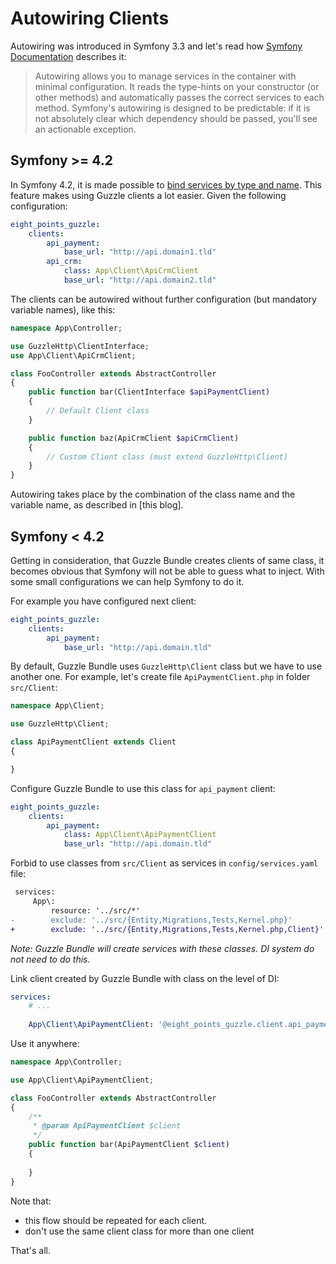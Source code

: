 # Autowiring Clients

Autowiring was introduced in Symfony 3.3 and let's read how [Symfony Documentation][1] describes it:

> Autowiring allows you to manage services in the container with minimal configuration. It reads the type-hints on your constructor (or other methods) and automatically passes the correct services to each method. Symfony's autowiring is designed to be predictable: if it is not absolutely clear which dependency should be passed, you'll see an actionable exception.

## Symfony >= 4.2
In Symfony 4.2, it is made possible to [bind services by type and name](https://symfony.com/blog/new-in-symfony-4-2-autowiring-by-type-and-name). This feature makes using Guzzle clients a lot easier. Given the following configuration:

```yaml
eight_points_guzzle:
    clients:
        api_payment:
            base_url: "http://api.domain1.tld"
        api_crm:
            class: App\Client\ApiCrmClient
            base_url: "http://api.domain2.tld"
```
The clients can be autowired without further configuration (but mandatory variable names), like this:

```php
namespace App\Controller;

use GuzzleHttp\ClientInterface;
use App\Client\ApiCrmClient;

class FooController extends AbstractController
{
    public function bar(ClientInterface $apiPaymentClient)
    {
        // Default Client class    
    }

    public function baz(ApiCrmClient $apiCrmClient)
    {
        // Custom Client class (must extend GuzzleHttp\Client)    
    }
}
```

Autowiring takes place by the combination of the class name and the variable name, as described in [this blog].

## Symfony < 4.2

Getting in consideration, that Guzzle Bundle creates clients of same class, it becomes obvious that Symfony will not be able to guess what to inject.
With some small configurations we can help Symfony to do it. 

For example you have configured next client:

```yaml
eight_points_guzzle:
    clients:
        api_payment:
            base_url: "http://api.domain.tld"
```

By default, Guzzle Bundle uses `GuzzleHttp\Client` class but we have to use another one.
For example, let's create file `ApiPaymentClient.php` in folder `src/Client`:

```php
namespace App\Client;

use GuzzleHttp\Client;

class ApiPaymentClient extends Client
{

}
```

Configure Guzzle Bundle to use this class for `api_payment` client:

```yaml
eight_points_guzzle:
    clients:
        api_payment:
            class: App\Client\ApiPaymentClient
            base_url: "http://api.domain.tld"
```

Forbid to use classes from `src/Client` as services in `config/services.yaml` file:

```diff
 services:
     App\:
         resource: '../src/*'
-        exclude: '../src/{Entity,Migrations,Tests,Kernel.php}'
+        exclude: '../src/{Entity,Migrations,Tests,Kernel.php,Client}'
```
*Note: Guzzle Bundle will create services with these classes. DI system do not need to do this.*  

Link client created by Guzzle Bundle with class on the level of DI:

```yaml
services:
    # ...
       
    App\Client\ApiPaymentClient: '@eight_points_guzzle.client.api_payment'
```

Use it anywhere:

```php
namespace App\Controller;

use App\Client\ApiPaymentClient;

class FooController extends AbstractController
{
    /**
     * @param ApiPaymentClient $client
     */
    public function bar(ApiPaymentClient $client)
    {
    
    }
}
```

Note that:
 - this flow should be repeated for each client.
 - don't use the same client class for more than one client
 
That's all.
 
[1]: https://symfony.com/doc/current/service_container/autowiring.html
